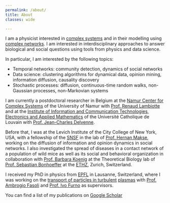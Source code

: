 ```yaml
---
permalink: /about/
title: About
classes: wide

---
```


I am a physicist interested in [complex systems](https://en.wikipedia.org/wiki/Complex_systems) and in their 
modelling using [complex networks](https://en.wikipedia.org/wiki/Complex_network).
I am interested in interdisciplinary approaches to answer biological and social questions using tools from 
physics and data science.

In particular, I am interested by the following topics:

- Temporal networks: community detection, dynamics of social networks
- Data science: clustering algorithms for dynamical data, opinion mining, information diffusion, causality discovery
- Stochastic processes: diffusion, continuous-time random walks, non-Gaussian processes, non-Markovian systems


I am currently a postdoctoral researcher in Belgium at the [Namur Center for Complex Systems](http://www.naxys.be/) of the University of Namur with [Prof. Renaud Lambiotte](http://xn.unamur.be/) and at the [Institute of Information and Communication Technologies, Electronics and Applied Mathematics](https://uclouvain.be/fr/node/2107) of the Université Catholique de Louvain with [Prof. Jean-Charles Delvenne](https://perso.uclouvain.be/jean-charles.delvenne/welcome.html).

Before that, I was at the Levich Institute of the City College of New York, USA, with a fellowship of the [SNSF](http://www.snf.ch/en/funding/careers/early-postdoc-mobility/Pages/default.aspx) in the lab of [Prof. Hernan Makse](http://www-levich.engr.ccny.cuny.edu/webpage/hmakse/research/), working on the diffusion of information and opinion dynamics in social networks.
I also investigated the spread of diseases in a contact network of a population of wild mice as well as its social and behavioral organization in collaboration with [Prof. Barbara Koenig](http://www.ieu.uzh.ch/en/research/behaviour/social) at the Theoretical Biology lab of [Prof. Sebastian Bonhoeffer](http://www.tb.ethz.ch/people/person-detail.html?persid=88316) at the [ETHZ](https://www.ethz.ch/en.html), Zurich, Switzerland.

I received my PhD in physics from [EPFL](http://www.epfl.ch) in Lausanne, Switzerland, where I was working on the [transport of particles in turbulent](https://infoscience.epfl.ch/record/205009) [plasmas](https://en.wikipedia.org/wiki/Plasma_(physics)) with [Prof. Ambrogio Fasoli](https://people.epfl.ch/ambrogio.fasoli) and [Prof. Ivo Furno](https://people.epfl.ch/ivo.furno) as supervisors.

You can find a list of my publications on [Google Scholar](https://scholar.google.com/citations?user=rbHfk1EAAAAJ&hl=en)
